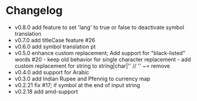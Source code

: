 # Changelog

* v0.8.0   add feature to set 'lang' to true or false to deactivate symbol translation
* v0.7.0   add titleCase feature #26
* v0.6.0   add symbol translation pt
* v0.5.0   enhance custom replacement; Add support for "black-listed" words #20 - keep old behavior for single character replacement - add custom replacement for string to string|char|'' // '' ~= remove
* v0.4.0   add support for Arabic
* v0.3.0   add Indian Rupee and Pfennig to currency map
* v0.2.21  fix #17; if symbol at the end of input string
* v0.2.18  add amd-support
